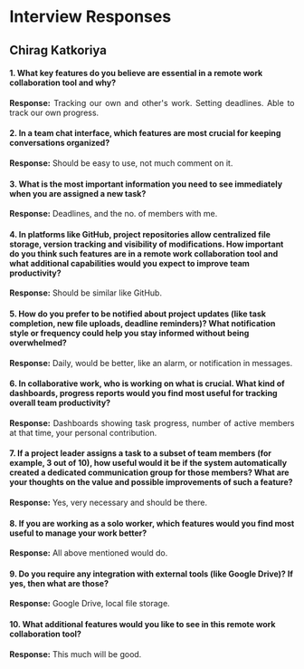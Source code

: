 # Interview Responses

## Chirag Katkoriya

#### 1. What key features do you believe are essential in a remote work collaboration tool and why?  
<p align="justify"><b>Response:</b> Tracking our own and other's work. Setting deadlines. Able to track our own progress.</p>  

#### 2. In a team chat interface, which features are most crucial for keeping conversations organized?  
<p align="justify"><b>Response:</b> Should be easy to use, not much comment on it.</p>  

#### 3. What is the most important information you need to see immediately when you are assigned a new task?  
<p align="justify"><b>Response:</b> Deadlines, and the no. of members with me.</p>  

#### 4. In platforms like GitHub, project repositories allow centralized file storage, version tracking and visibility of modifications. How important do you think such features are in a remote work collaboration tool and what additional capabilities would you expect to improve team productivity?  
<p align="justify"><b>Response:</b> Should be similar like GitHub.</p>  

#### 5. How do you prefer to be notified about project updates (like task completion, new file uploads, deadline reminders)? What notification style or frequency could help you stay informed without being overwhelmed?  
<p align="justify"><b>Response:</b> Daily, would be better, like an alarm, or notification in messages.</p>  

#### 6. In collaborative work, who is working on what is crucial. What kind of dashboards, progress reports would you find most useful for tracking overall team productivity?  
<p align="justify"><b>Response:</b> Dashboards showing task progress, number of active members at that time, your personal contribution.</p>  

#### 7. If a project leader assigns a task to a subset of team members (for example, 3 out of 10), how useful would it be if the system automatically created a dedicated communication group for those members? What are your thoughts on the value and possible improvements of such a feature?  
<p align="justify"><b>Response:</b> Yes, very necessary and should be there.</p>  

#### 8. If you are working as a solo worker, which features would you find most useful to manage your work better?  
<p align="justify"><b>Response:</b> All above mentioned would do.</p>  

#### 9. Do you require any integration with external tools (like Google Drive)? If yes, then what are those?  
<p align="justify"><b>Response:</b> Google Drive, local file storage.</p>  

#### 10. What additional features would you like to see in this remote work collaboration tool?  
<p align="justify"><b>Response:</b> This much will be good.</p>  
